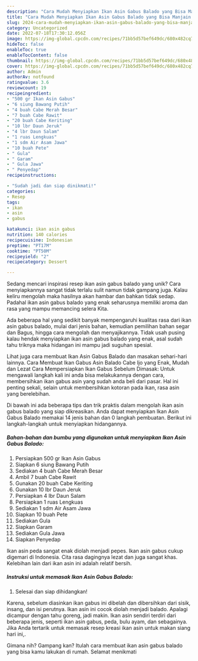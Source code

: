 ```yaml
---
description: "Cara Mudah Menyiapkan Ikan Asin Gabus Balado yang Bisa Manjain Lidah"
title: "Cara Mudah Menyiapkan Ikan Asin Gabus Balado yang Bisa Manjain Lidah"
slug: 2024-cara-mudah-menyiapkan-ikan-asin-gabus-balado-yang-bisa-manjain-lidah
category: Uncategorized
date: 2022-07-18T17:30:12.056Z
image: https://img-global.cpcdn.com/recipes/71bb5d57bef649dc/680x482cq70/ikan-asin-gabus-balado-foto-resep-utama.jpg
hideToc: false
enableToc: true
enableTocContent: false
thumbnail: https://img-global.cpcdn.com/recipes/71bb5d57bef649dc/680x482cq70/ikan-asin-gabus-balado-foto-resep-utama.jpg
cover: https://img-global.cpcdn.com/recipes/71bb5d57bef649dc/680x482cq70/ikan-asin-gabus-balado-foto-resep-utama.jpg
author: Admin
authorAv: notfound
ratingvalue: 3.6
reviewcount: 19
recipeingredient:
- "500 gr Ikan Asin Gabus"
- "6 siung Bawang Putih"
- "4 buah Cabe Merah Besar"
- "7 buah Cabe Rawit"
- "20 buah Cabe Keriting"
- "10 lbr Daun Jeruk"
- "4 lbr Daun Salam"
- "1 ruas Lengkuas"
- "1 sdm Air Asam Jawa"
- "10 buah Pete"
- " Gula"
- " Garam"
- " Gula Jawa"
- " Penyedap"
recipeinstructions:

- "Sudah jadi dan siap dinikmati!"
categories:
- Resep
tags:
- ikan
- asin
- gabus

katakunci: ikan asin gabus 
nutrition: 140 calories
recipecuisine: Indonesian
preptime: "PT17M"
cooktime: "PT50M"
recipeyield: "2"
recipecategory: Dessert

---
```





Sedang mencari inspirasi resep ikan asin gabus balado yang unik? Cara menyiapkannya sangat tidak terlalu sulit namun tidak gampang juga. Kalau keliru mengolah maka hasilnya akan hambar dan bahkan tidak sedap. Padahal ikan asin gabus balado yang enak seharusnya memiliki aroma dan rasa yang mampu memancing selera Kita.





Ada beberapa hal yang sedikit banyak mempengaruhi kualitas rasa dari ikan asin gabus balado, mulai dari jenis bahan, kemudian pemilihan bahan segar dan Bagus, hingga cara mengolah dan menyajikannya. Tidak usah pusing kalau hendak menyiapkan ikan asin gabus balado yang enak,      asal sudah tahu triknya maka hidangan ini mampu jadi suguhan spesial.














Lihat juga cara membuat Ikan Asin Gabus Balado dan masakan sehari-hari lainnya. Cara Membuat Ikan Gabus Asin Balado Cabe Ijo yang Enak, Mudah dan Lezat Cara Mempersiapkan Ikan Gabus Sebelum Dimasak: Untuk mengawali langkah kali ini anda bisa melakukannya dengan cara, membersihkan ikan gabus asin yang sudah anda beli dari pasar. Hal ini penting sekali, selain untuk membersihkan kotoran pada ikan, rasa asin yang berelebihan.






Di bawah ini ada beberapa tips dan trik praktis dalam mengolah ikan asin gabus balado yang siap dikreasikan. Anda dapat menyiapkan Ikan Asin Gabus Balado memakai 14 jenis bahan dan 0 langkah pembuatan. Berikut ini langkah-langkah untuk menyiapkan hidangannya.

<!--inarticleads1-->

##### Bahan-bahan dan bumbu yang digunakan untuk menyiapkan Ikan Asin Gabus Balado:

1. Persiapkan 500 gr Ikan Asin Gabus
1. Siapkan 6 siung Bawang Putih
1. Sediakan 4 buah Cabe Merah Besar
1. Ambil 7 buah Cabe Rawit
1. Gunakan 20 buah Cabe Keriting
1. Gunakan 10 lbr Daun Jeruk
1. Persiapkan 4 lbr Daun Salam
1. Persiapkan 1 ruas Lengkuas
1. Sediakan 1 sdm Air Asam Jawa
1. Siapkan 10 buah Pete
1. Sediakan  Gula
1. Siapkan  Garam
1. Sediakan  Gula Jawa
1. Siapkan  Penyedap


Ikan asin peda sangat enak diolah menjadi pepes. Ikan asin gabus cukup digemari di Indonesia. Cita rasa dagingnya lezat dan juga sangat khas. Kelebihan lain dari ikan asin ini adalah relatif bersih. 

<!--inarticleads2-->

##### Instruksi untuk memasak Ikan Asin Gabus Balado:


1. Selesai dan siap dihidangkan!

Karena, sebelum diasinkan ikan gabus ini dibelah dan dibersihkan dari sisik, insang, dan isi perutnya. Ikan asin ini cocok diolah menjadi balado. Apalagi dicampur dengan tahu goreng, jadi makin. Ikan asin sendiri terdiri dari beberapa jenis, seperti ikan asin gabus, peda, bulu ayam, dan sebagainya. Jika Anda tertarik untuk memasak resep kreasi ikan asin untuk makan siang hari ini,. 

Gimana nih? Gampang kan? Itulah cara membuat ikan asin gabus balado yang bisa kamu lakukan di rumah. Selamat menikmati
